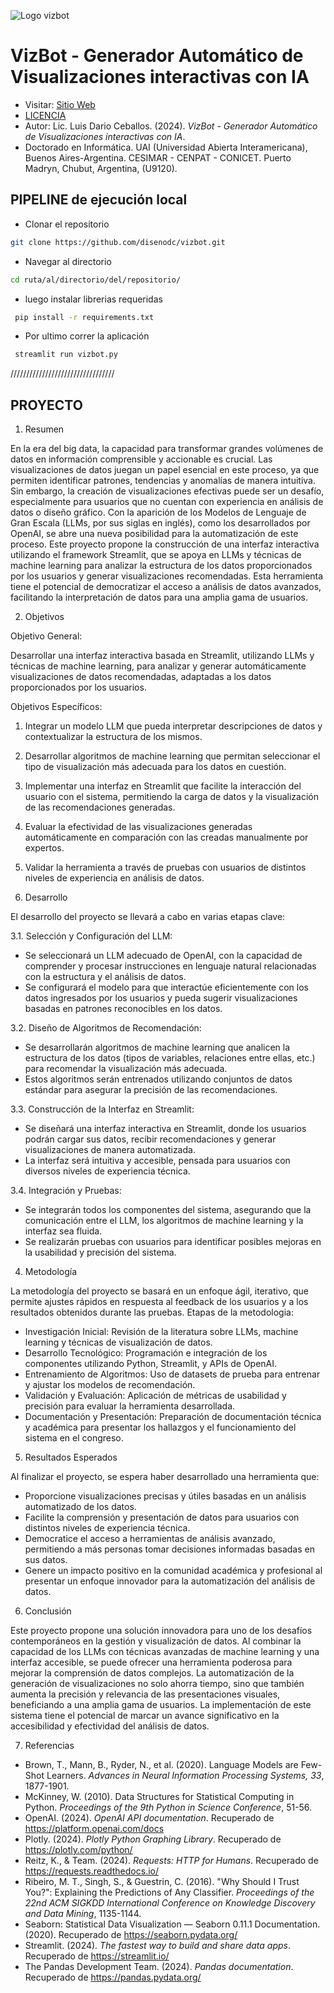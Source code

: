 ![Logo vizbot](https://raw.githubusercontent.com/disenodc/vizbot/main/bot_1.png)
# VizBot - Generador Automático de Visualizaciones interactivas con IA

- Visitar: [Sitio Web](https://vizbot-main.streamlit.app/)
- [LICENCIA](https://github.com/disenodc/vizbot/blob/main/LICENSE)
- Autor: Lic. Luis Dario Ceballos. (2024). *VizBot - Generador Automático de Visualizaciones interactivas con IA*. 
- Doctorado en Informática. UAI (Universidad Abierta Interamericana), Buenos Aires-Argentina.
   CESIMAR - CENPAT - CONICET. Puerto Madryn, Chubut, Argentina, (U9120).


## PIPELINE de ejecución local

- Clonar el repositorio

```bash
git clone https://github.com/disenodc/vizbot.git
```
- Navegar al directorio 

```bash
cd ruta/al/directorio/del/repositorio/
```

- luego instalar librerias requeridas

```bash
 pip install -r requirements.txt
```
- Por ultimo correr la aplicación

```bash
 streamlit run vizbot.py
```

/////////////////////////////////
## PROYECTO



1. Resumen

En la era del big data, la capacidad para transformar grandes volúmenes de datos en información comprensible y accionable es crucial. Las visualizaciones de datos juegan un papel esencial en este proceso, ya que permiten identificar patrones, tendencias y anomalías de manera intuitiva. Sin embargo, la creación de visualizaciones efectivas puede ser un desafío, especialmente para usuarios que no cuentan con experiencia en análisis de datos o diseño gráfico. Con la aparición de los Modelos de Lenguaje de Gran Escala (LLMs, por sus siglas en inglés), como los desarrollados por OpenAI, se abre una nueva posibilidad para la automatización de este proceso. Este proyecto propone la construcción de una interfaz interactiva utilizando el framework Streamlit, que se apoya en LLMs y técnicas de machine learning para analizar la estructura de los datos proporcionados por los usuarios y generar visualizaciones recomendadas. Esta herramienta tiene el potencial de democratizar el acceso a análisis de datos avanzados, facilitando la interpretación de datos para una amplia gama de usuarios.

 2. Objetivos

Objetivo General:

Desarrollar una interfaz interactiva basada en Streamlit, utilizando LLMs y técnicas de machine learning, para analizar y generar automáticamente visualizaciones de datos recomendadas, adaptadas a los datos proporcionados por los usuarios.

Objetivos Específicos:

1. Integrar un modelo LLM que pueda interpretar descripciones de datos y contextualizar la estructura de los mismos.
2. Desarrollar algoritmos de machine learning que permitan seleccionar el tipo de visualización más adecuada para los datos en cuestión.
3. Implementar una interfaz en Streamlit que facilite la interacción del usuario con el sistema, permitiendo la carga de datos y la visualización de las recomendaciones generadas.
4. Evaluar la efectividad de las visualizaciones generadas automáticamente en comparación con las creadas manualmente por expertos.
5. Validar la herramienta a través de pruebas con usuarios de distintos niveles de experiencia en análisis de datos.

 3. Desarrollo

El desarrollo del proyecto se llevará a cabo en varias etapas clave:

3.1. Selección y Configuración del LLM:
   - Se seleccionará un LLM adecuado de OpenAI, con la capacidad de comprender y procesar instrucciones en lenguaje natural relacionadas con la estructura y el análisis de datos.
   - Se configurará el modelo para que interactúe eficientemente con los datos ingresados por los usuarios y pueda sugerir visualizaciones basadas en patrones reconocibles en los datos.

3.2. Diseño de Algoritmos de Recomendación:
   - Se desarrollarán algoritmos de machine learning que analicen la estructura de los datos (tipos de variables, relaciones entre ellas, etc.) para recomendar la visualización más adecuada.
   - Estos algoritmos serán entrenados utilizando conjuntos de datos estándar para asegurar la precisión de las recomendaciones.

3.3. Construcción de la Interfaz en Streamlit:
   - Se diseñará una interfaz interactiva en Streamlit, donde los usuarios podrán cargar sus datos, recibir recomendaciones y generar visualizaciones de manera automatizada.
   - La interfaz será intuitiva y accesible, pensada para usuarios con diversos niveles de experiencia técnica.

3.4. Integración y Pruebas:
   - Se integrarán todos los componentes del sistema, asegurando que la comunicación entre el LLM, los algoritmos de machine learning y la interfaz sea fluida.
   - Se realizarán pruebas con usuarios para identificar posibles mejoras en la usabilidad y precisión del sistema.

 4. Metodología

La metodología del proyecto se basará en un enfoque ágil, iterativo, que permite ajustes rápidos en respuesta al feedback de los usuarios y a los resultados obtenidos durante las pruebas. Etapas de la metodologia:

- Investigación Inicial: Revisión de la literatura sobre LLMs, machine learning y técnicas de visualización de datos.
- Desarrollo Tecnológico: Programación e integración de los componentes utilizando Python, Streamlit, y APIs de OpenAI.
- Entrenamiento de Algoritmos: Uso de datasets de prueba para entrenar y ajustar los modelos de recomendación.
- Validación y Evaluación: Aplicación de métricas de usabilidad y precisión para evaluar la herramienta desarrollada.
- Documentación y Presentación: Preparación de documentación técnica y académica para presentar los hallazgos y el funcionamiento del sistema en el congreso.

 5. Resultados Esperados

Al finalizar el proyecto, se espera haber desarrollado una herramienta que:

- Proporcione visualizaciones precisas y útiles basadas en un análisis automatizado de los datos.
- Facilite la comprensión y presentación de datos para usuarios con distintos niveles de experiencia técnica.
- Democratice el acceso a herramientas de análisis avanzado, permitiendo a más personas tomar decisiones informadas basadas en sus datos.
- Genere un impacto positivo en la comunidad académica y profesional al presentar un enfoque innovador para la automatización del análisis de datos.


 6. Conclusión

Este proyecto propone una solución innovadora para uno de los desafíos contemporáneos en la gestión y visualización de datos. Al combinar la capacidad de los LLMs con técnicas avanzadas de machine learning y una interfaz accesible, se puede ofrecer una herramienta poderosa para mejorar la comprensión de datos complejos. La automatización de la generación de visualizaciones no solo ahorra tiempo, sino que también aumenta la precisión y relevancia de las presentaciones visuales, beneficiando a una amplia gama de usuarios. La implementación de este sistema tiene el potencial de marcar un avance significativo en la accesibilidad y efectividad del análisis de datos.

 7. Referencias

 - Brown, T., Mann, B., Ryder, N., et al. (2020). Language Models are Few-Shot Learners. *Advances in Neural Information Processing Systems, 33*, 1877-1901.
- McKinney, W. (2010). Data Structures for Statistical Computing in Python. *Proceedings of the 9th Python in Science Conference*, 51-56.
- OpenAI. (2024). *OpenAI API documentation*. Recuperado de https://platform.openai.com/docs
- Plotly. (2024). *Plotly Python Graphing Library*. Recuperado de https://plotly.com/python/
- Reitz, K., & Team. (2024). *Requests: HTTP for Humans*. Recuperado de https://requests.readthedocs.io/
- Ribeiro, M. T., Singh, S., & Guestrin, C. (2016). "Why Should I Trust You?": Explaining the Predictions of Any Classifier. *Proceedings of the 22nd ACM SIGKDD International Conference on Knowledge Discovery and Data Mining*, 1135-1144.
- Seaborn: Statistical Data Visualization — Seaborn 0.11.1 Documentation. (2020). Recuperado de https://seaborn.pydata.org/
- Streamlit. (2024). *The fastest way to build and share data apps*. Recuperado de https://streamlit.io/
- The Pandas Development Team. (2024). *Pandas documentation*. Recuperado de https://pandas.pydata.org/

